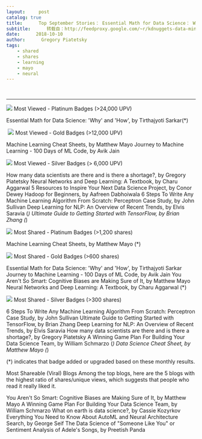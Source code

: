 ```yaml
---
layout:     post
catalog: true
title:      Top September Stories： Essential Math for Data Science： Why and How; Machine Learning Cheat Sheets
subtitle:      转载自：http://feedproxy.google.com/~r/kdnuggets-data-mining-analytics/~3/bVDAL4m89jQ/top-stories-2018-sep.html
date:      2018-10-10
author:      Gregory Piatetsky
tags:
    - shared
    - shares
    - learning
    - mayo
    - neural
---
```



  
 





---

![](http://feedproxy.google.com/images/tkb-1809-p.png)
Most Viewed - Platinum Badges (>24,000 UPV)

 Essential Math for Data Science: 'Why' and 'How', by Tirthajyoti Sarkar(*)



 ![](http://feedproxy.google.com/images/tkb-1809-g.png)
Most Viewed - Gold Badges (>12,000 UPV)

 Machine Learning Cheat Sheets, by Matthew Mayo
 Journey to Machine Learning - 100 Days of ML Code, by Avik Jain



![](http://feedproxy.google.com/images/tkb-1809-s.png)
Most Viewed - Silver Badges (> 6,000 UPV)

 How many data scientists are there and is there a shortage?, by Gregory Piatetsky
 Neural Networks and Deep Learning: A Textbook, by Charu Aggarwal
 5 Resources to Inspire Your Next Data Science Project, by Conor Dewey
 Hadoop for Beginners, by Aafreen Dabhoiwala
 6 Steps To Write Any Machine Learning Algorithm From Scratch: Perceptron Case Study, by John Sullivan
 Deep Learning for NLP: An Overview of Recent Trends, by Elvis Saravia (*)
 Ultimate Guide to Getting Started with TensorFlow, by Brian Zhang (*)





![](http://feedproxy.google.com/images/tkb-1809-p.png)
Most Shared - Platinum Badges (>1,200 shares)

 Machine Learning Cheat Sheets, by Matthew Mayo (*)



![](http://feedproxy.google.com/images/tkb-1809-g.png)
Most Shared - Gold Badges (>600 shares)

 Essential Math for Data Science: 'Why' and 'How', by Tirthajyoti Sarkar
 Journey to Machine Learning - 100 Days of ML Code, by Avik Jain
 You Aren't So Smart: Cognitive Biases are Making Sure of It, by Matthew Mayo
 Neural Networks and Deep Learning: A Textbook, by Charu Aggarwal (*)



![](http://feedproxy.google.com/images/tkb-1809-s.png)
Most Shared - Silver Badges (>300 shares)

 6 Steps To Write Any Machine Learning Algorithm From Scratch: Perceptron Case Study, by John Sullivan
 Ultimate Guide to Getting Started with TensorFlow, by Brian Zhang
 Deep Learning for NLP: An Overview of Recent Trends, by Elvis Saravia
 How many data scientists are there and is there a shortage?, by Gregory Piatetsky
 A Winning Game Plan For Building Your Data Science Team, by William Schmarzo (*)
 Data Science Cheat Sheet, by Matthew Mayo (*)



(*) indicates that badge added or upgraded based on these monthly results.


Most Shareable (Viral) Blogs
Among the top blogs, here are the 5 blogs with the highest ratio of shares/unique views, which suggests that people who read it really liked it. 

 You Aren't So Smart: Cognitive Biases are Making Sure of It, by Matthew Mayo
 A Winning Game Plan For Building Your Data Science Team, by William Schmarzo
 What on earth is data science?, by Cassie Kozyrkov
 Everything You Need to Know About AutoML and Neural Architecture Search, by George Seif
 The Data Science of "Someone Like You" or Sentiment Analysis of Adele's Songs, by Preetish Panda
 






